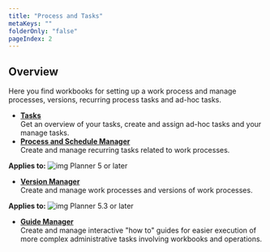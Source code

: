 ```yaml
---
title: "Process and Tasks"
metaKeys: ""
folderOnly: "false"
pageIndex: 2
---
```

## Overview
Here you find workbooks for setting up a work process and manage processes, versions, recurring process tasks and ad-hoc tasks.

   - **[Tasks](/planner/workbooks/process-and-tasks/tasks)**<br/>
   Get an overview of your tasks, create and assign ad-hoc tasks and your manage tasks.
   - **[Process and Schedule Manager](/planner/workbooks/process-and-tasks/process-and-schedule-manager)**<br/>
   Create and manage recurring tasks related to work processes.

**Applies to:** ![img](https://profitbasedocs.blob.core.windows.net/icons/yes-icon.png) Planner 5 or later
   - **[Version Manager](/planner/workbooks/process-and-tasks/version-manager)**<br/>
   Create and manage work processes and versions of work processes.

**Applies to:** ![img](https://profitbasedocs.blob.core.windows.net/icons/yes-icon.png) Planner 5.3 or later
   - **[Guide Manager](/planner/workbooks/process-and-tasks/guide-manager)**<br/>
   Create and manage interactive "how to" guides for easier execution of more complex administrative tasks involving workbooks and operations.
